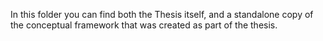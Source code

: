 In this folder you can find both the Thesis itself, and a standalone copy of the conceptual framework that was created as part of the thesis.

